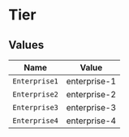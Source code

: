 # Tier


## Values

| Name          | Value         |
| ------------- | ------------- |
| `Enterprise1` | enterprise-1  |
| `Enterprise2` | enterprise-2  |
| `Enterprise3` | enterprise-3  |
| `Enterprise4` | enterprise-4  |